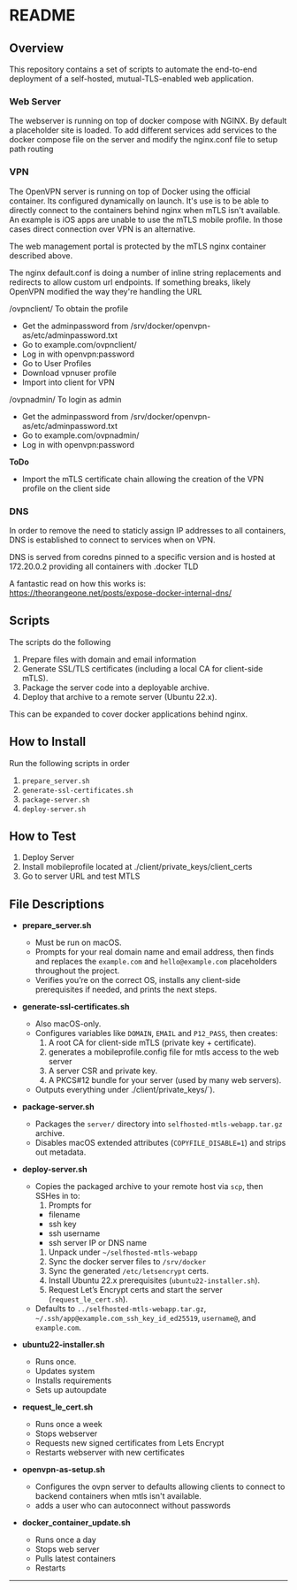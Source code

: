 # README

## Overview

This repository contains a set of scripts to automate the end-to-end deployment of a self-hosted, mutual-TLS-enabled web application. 

### Web Server

The webserver is running on top of docker compose with NGINX. By default a placeholder site is loaded. To add different services add services to the docker compose file on the server and modify the nginx.conf file to setup path routing

### VPN

The OpenVPN server is running on top of Docker using the official container. Its configured dynamically on launch. It's use is to be able to directly connect to the containers behind nginx when mTLS isn't available. An example is iOS apps are unable to use the mTLS mobile profile. In those cases direct connection over VPN is an alternative. 

The web management portal is protected by the mTLS nginx container described above. 

The nginx default.conf is doing a number of inline string replacements and redirects to allow custom url endpoints. If something breaks, likely OpenVPN modified the way they're handling the URL

/ovpnclient/
To obtain the profile 
* Get the adminpassword from /srv/docker/openvpn-as/etc/adminpassword.txt 
* Go to example.com/ovpnclient/
* Log in with openvpn:password
* Go to User Profiles
* Download vpnuser profile
* Import into client for VPN

/ovpnadmin/
To login as admin 
* Get the adminpassword from /srv/docker/openvpn-as/etc/adminpassword.txt 
* Go to example.com/ovpnadmin/
* Log in with openvpn:password


**ToDo** 
* Import the mTLS certificate chain allowing the creation of the VPN profile on the client side 


### DNS

In order to remove the need to staticly assign IP addresses to all containers, DNS is established to connect to services when on VPN. 

DNS is served from coredns pinned to a specific version and is hosted at 172.20.0.2 providing all containers with .docker TLD

A fantastic read on how this works is: https://theorangeone.net/posts/expose-docker-internal-dns/

## Scripts 
The scripts do the following

1. Prepare files with domain and email information
1. Generate SSL/TLS certificates (including a local CA for client-side mTLS).  
1. Package the server code into a deployable archive.  
1. Deploy that archive to a remote server (Ubuntu 22.x).

This can be expanded to cover docker applications behind nginx. 


## How to Install

Run the following scripts in order 

1. `prepare_server.sh`  
1. `generate-ssl-certificates.sh`  
1. `package-server.sh`  
1. `deploy-server.sh`  

## How to Test
1. Deploy Server
1. Install mobileprofile located at ./client/private_keys/client_certs
1. Go to server URL and test MTLS

## File Descriptions

- **prepare_server.sh**  
  - Must be run on macOS.  
  - Prompts for your real domain name and email address, then finds and replaces the `example.com` and `hello@example.com` placeholders throughout the project.  
  - Verifies you’re on the correct OS, installs any client-side prerequisites if needed, and prints the next steps.

- **generate-ssl-certificates.sh**  
  - Also macOS-only.  
  - Configures variables like `DOMAIN`, `EMAIL` and `P12_PASS`, then creates:  
    1. A root CA for client-side mTLS (private key + certificate).  
  	1. generates a mobileprofile.config file for mtls access to the web server
  	1. A server CSR and private key.  
    1. A PKCS#12 bundle for your server (used by many web servers).  
  - Outputs everything under ./client/private_keys/`).

- **package-server.sh**  
  - Packages the `server/` directory into  `selfhosted-mtls-webapp.tar.gz` archive.  
  - Disables macOS extended attributes (`COPYFILE_DISABLE=1`) and strips out metadata.  

- **deploy-server.sh**  
  - Copies the packaged archive to your remote host via `scp`, then SSHes in to:  
    1. Prompts for 
      * filename
      * ssh key
      * ssh username
      * ssh server IP or DNS name
    1. Unpack under `~/selfhosted-mtls-webapp`
    1. Sync the docker server files to `/srv/docker`
    1. Sync the generated `/etc/letsencrypt` certs.  
    1. Install Ubuntu 22.x prerequisites (`ubuntu22-installer.sh`).  
    1. Request Let’s Encrypt certs and start the server (`request_le_cert.sh`).  
  - Defaults to `../selfhosted-mtls-webapp.tar.gz`, `~/.ssh/app@example.com_ssh_key_id_ed25519`, `username@`, and `example.com`.

- **ubuntu22-installer.sh**
  - Runs once.
  - Updates system
  - Installs requirements
  - Sets up autoupdate

- **request_le_cert.sh**
  - Runs once a week
  - Stops webserver
  - Requests new signed certificates from Lets Encrypt
  - Restarts webserver with new certificates

- **openvpn-as-setup.sh**
  - Configures the ovpn server to defaults allowing clients to connect to backend containers when mtls isn't available. 
  - adds a user who can autoconnect without passwords

- **docker_container_update.sh**
  - Runs once a day
  - Stops web server
  - Pulls latest containers
  - Restarts

---

